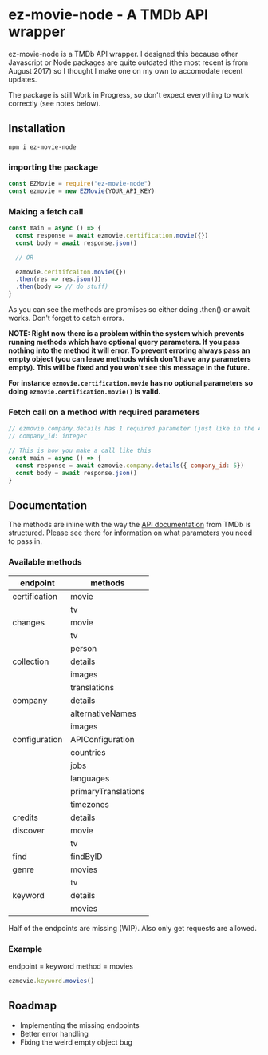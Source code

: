 # ez-movie-node - A TMDb API wrapper

ez-movie-node is a TMDb API wrapper. I designed this because other Javascript or Node packages are quite outdated (the most recent is from August 2017) so I thought I make one on my own to accomodate recent updates.

The package is still Work in Progress, so don't expect everything to work correctly (see notes below).

## Installation

    npm i ez-movie-node

### importing the package
```javascript
const EZMovie = require("ez-movie-node")
const ezmovie = new EZMovie(YOUR_API_KEY)
```

### Making a fetch call
```javascript
const main = async () => {
  const response = await ezmovie.certification.movie({})
  const body = await response.json()

  // OR

  ezmovie.ceritifcaiton.movie({})
  .then(res => res.json())
  .then(body => // do stuff)
}
```
As you can see the methods are promises so either doing .then() or await works. Don't forget to catch errors.

**NOTE: Right now there is a problem within the system which prevents running methods which have optional query parameters. If you pass nothing into the method it will error. To prevent erroring always pass an empty object (you can leave methods which don't have any parameters empty). This will be fixed and you won't see this message in the future.**

**For instance `ezmovie.certification.movie` has no optional parameters so doing `ezmovie.certification.movie()` is valid.**

### Fetch call on a method with required parameters
```javascript
// ezmovie.company.details has 1 required parameter (just like in the API documentation)
// company_id: integer

// This is how you make a call like this
const main = async () => {
  const response = await ezmovie.company.details({ company_id: 5})
  const body = await response.json()
}
```

## Documentation
The methods are inline with the way the [API documentation](https://developers.themoviedb.org/3/getting-started/introduction) from TMDb is structured. Please see there for information on what parameters you need to pass in.

### Available methods

|endpoint|methods|
|--|--|
|certification|movie|
||tv|
|changes|movie|
||tv|
||person|
|collection|details|
||images|
||translations|
|company|details|
||alternativeNames|
||images|
|configuration|APIConfiguration|
||countries|
||jobs|
||languages|
||primaryTranslations|
||timezones|
|credits|details|
|discover|movie|
||tv|
|find|findByID|
|genre|movies|
||tv|
|keyword|details|
||movies|

Half of the endpoints are missing (WIP). Also only get requests are allowed.


### Example
endpoint = keyword
method = movies
```javascript
ezmovie.keyword.movies()
```

## Roadmap

 - Implementing the missing endpoints
 - Better error handling
 - Fixing the weird empty object bug
